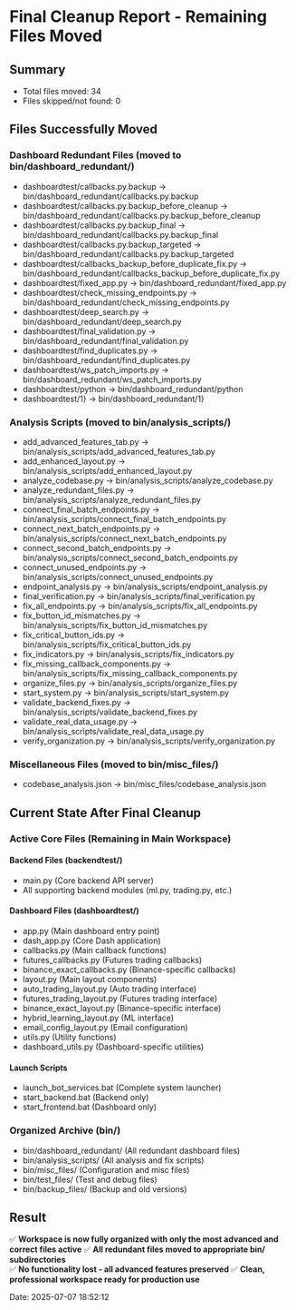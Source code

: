 # Final Cleanup Report - Remaining Files Moved

## Summary
- Total files moved: 34
- Files skipped/not found: 0

## Files Successfully Moved

### Dashboard Redundant Files (moved to bin/dashboard_redundant/)
- dashboardtest/callbacks.py.backup -> bin/dashboard_redundant/callbacks.py.backup
- dashboardtest/callbacks.py.backup_before_cleanup -> bin/dashboard_redundant/callbacks.py.backup_before_cleanup
- dashboardtest/callbacks.py.backup_final -> bin/dashboard_redundant/callbacks.py.backup_final
- dashboardtest/callbacks.py.backup_targeted -> bin/dashboard_redundant/callbacks.py.backup_targeted
- dashboardtest/callbacks_backup_before_duplicate_fix.py -> bin/dashboard_redundant/callbacks_backup_before_duplicate_fix.py
- dashboardtest/fixed_app.py -> bin/dashboard_redundant/fixed_app.py
- dashboardtest/check_missing_endpoints.py -> bin/dashboard_redundant/check_missing_endpoints.py
- dashboardtest/deep_search.py -> bin/dashboard_redundant/deep_search.py
- dashboardtest/final_validation.py -> bin/dashboard_redundant/final_validation.py
- dashboardtest/find_duplicates.py -> bin/dashboard_redundant/find_duplicates.py
- dashboardtest/ws_patch_imports.py -> bin/dashboard_redundant/ws_patch_imports.py
- dashboardtest/python -> bin/dashboard_redundant/python
- dashboardtest/1} -> bin/dashboard_redundant/1}

### Analysis Scripts (moved to bin/analysis_scripts/)
- add_advanced_features_tab.py -> bin/analysis_scripts/add_advanced_features_tab.py
- add_enhanced_layout.py -> bin/analysis_scripts/add_enhanced_layout.py
- analyze_codebase.py -> bin/analysis_scripts/analyze_codebase.py
- analyze_redundant_files.py -> bin/analysis_scripts/analyze_redundant_files.py
- connect_final_batch_endpoints.py -> bin/analysis_scripts/connect_final_batch_endpoints.py
- connect_next_batch_endpoints.py -> bin/analysis_scripts/connect_next_batch_endpoints.py
- connect_second_batch_endpoints.py -> bin/analysis_scripts/connect_second_batch_endpoints.py
- connect_unused_endpoints.py -> bin/analysis_scripts/connect_unused_endpoints.py
- endpoint_analysis.py -> bin/analysis_scripts/endpoint_analysis.py
- final_verification.py -> bin/analysis_scripts/final_verification.py
- fix_all_endpoints.py -> bin/analysis_scripts/fix_all_endpoints.py
- fix_button_id_mismatches.py -> bin/analysis_scripts/fix_button_id_mismatches.py
- fix_critical_button_ids.py -> bin/analysis_scripts/fix_critical_button_ids.py
- fix_indicators.py -> bin/analysis_scripts/fix_indicators.py
- fix_missing_callback_components.py -> bin/analysis_scripts/fix_missing_callback_components.py
- organize_files.py -> bin/analysis_scripts/organize_files.py
- start_system.py -> bin/analysis_scripts/start_system.py
- validate_backend_fixes.py -> bin/analysis_scripts/validate_backend_fixes.py
- validate_real_data_usage.py -> bin/analysis_scripts/validate_real_data_usage.py
- verify_organization.py -> bin/analysis_scripts/verify_organization.py

### Miscellaneous Files (moved to bin/misc_files/)
- codebase_analysis.json -> bin/misc_files/codebase_analysis.json

## Current State After Final Cleanup

### Active Core Files (Remaining in Main Workspace)

#### Backend Files (backendtest/)
- main.py (Core backend API server)
- All supporting backend modules (ml.py, trading.py, etc.)

#### Dashboard Files (dashboardtest/)  
- app.py (Main dashboard entry point)
- dash_app.py (Core Dash application)
- callbacks.py (Main callback functions)
- futures_callbacks.py (Futures trading callbacks)
- binance_exact_callbacks.py (Binance-specific callbacks)
- layout.py (Main layout components)
- auto_trading_layout.py (Auto trading interface)
- futures_trading_layout.py (Futures trading interface)
- binance_exact_layout.py (Binance-specific interface)
- hybrid_learning_layout.py (ML interface)
- email_config_layout.py (Email configuration)
- utils.py (Utility functions)
- dashboard_utils.py (Dashboard-specific utilities)

#### Launch Scripts
- launch_bot_services.bat (Complete system launcher)
- start_backend.bat (Backend only)
- start_frontend.bat (Dashboard only)

### Organized Archive (bin/)
- bin/dashboard_redundant/ (All redundant dashboard files)
- bin/analysis_scripts/ (All analysis and fix scripts)
- bin/misc_files/ (Configuration and misc files)
- bin/test_files/ (Test and debug files)
- bin/backup_files/ (Backup and old versions)

## Result
✅ **Workspace is now fully organized with only the most advanced and correct files active**
✅ **All redundant files moved to appropriate bin/ subdirectories**  
✅ **No functionality lost - all advanced features preserved**
✅ **Clean, professional workspace ready for production use**

Date: 2025-07-07 18:52:12
